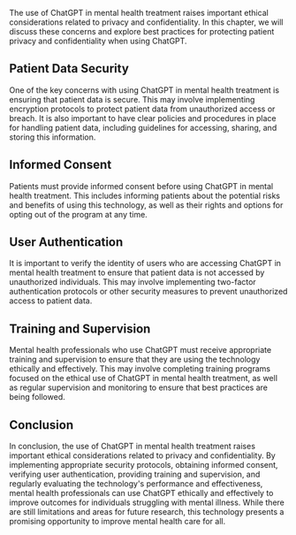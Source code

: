 

The use of ChatGPT in mental health treatment raises important ethical considerations related to privacy and confidentiality. In this chapter, we will discuss these concerns and explore best practices for protecting patient privacy and confidentiality when using ChatGPT.

Patient Data Security
---------------------

One of the key concerns with using ChatGPT in mental health treatment is ensuring that patient data is secure. This may involve implementing encryption protocols to protect patient data from unauthorized access or breach. It is also important to have clear policies and procedures in place for handling patient data, including guidelines for accessing, sharing, and storing this information.

Informed Consent
----------------

Patients must provide informed consent before using ChatGPT in mental health treatment. This includes informing patients about the potential risks and benefits of using this technology, as well as their rights and options for opting out of the program at any time.

User Authentication
-------------------

It is important to verify the identity of users who are accessing ChatGPT in mental health treatment to ensure that patient data is not accessed by unauthorized individuals. This may involve implementing two-factor authentication protocols or other security measures to prevent unauthorized access to patient data.

Training and Supervision
------------------------

Mental health professionals who use ChatGPT must receive appropriate training and supervision to ensure that they are using the technology ethically and effectively. This may involve completing training programs focused on the ethical use of ChatGPT in mental health treatment, as well as regular supervision and monitoring to ensure that best practices are being followed.

Conclusion
----------

In conclusion, the use of ChatGPT in mental health treatment raises important ethical considerations related to privacy and confidentiality. By implementing appropriate security protocols, obtaining informed consent, verifying user authentication, providing training and supervision, and regularly evaluating the technology's performance and effectiveness, mental health professionals can use ChatGPT ethically and effectively to improve outcomes for individuals struggling with mental illness. While there are still limitations and areas for future research, this technology presents a promising opportunity to improve mental health care for all.
